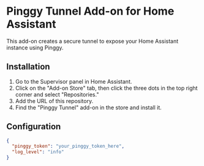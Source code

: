 # Pinggy Tunnel Add-on for Home Assistant

This add-on creates a secure tunnel to expose your Home Assistant instance using Pinggy.

## Installation

1. Go to the Supervisor panel in Home Assistant.
2. Click on the "Add-on Store" tab, then click the three dots in the top right corner and select "Repositories."
3. Add the URL of this repository.
4. Find the "Pinggy Tunnel" add-on in the store and install it.

## Configuration

```json
{
  "pinggy_token": "your_pinggy_token_here",
  "log_level": "info"
}